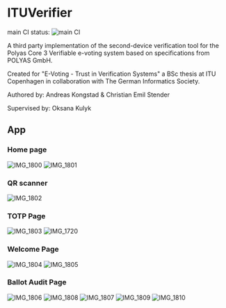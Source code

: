 # ITUVerifier
main CI status: ![main CI](https://github.com/akongstad/Mobile-Voting-Verifier/actions/workflows/flutter.yml/badge.svg?branch=main)

A third party implementation of the second-device verification tool for the Polyas Core 3 Verifiable e-voting system based on specifications from POLYAS GmbH. 

Created for "E-Voting - Trust in Verification Systems" a BSc thesis at ITU Copenhagen in collaboration with The German Informatics Society.

Authored by:
Andreas Kongstad & Christian Emil Stender

Supervised by:
Oksana Kulyk

## App
### Home page
![IMG_1800](https://user-images.githubusercontent.com/90042173/234815985-399bc141-6126-472e-9a59-be723314049c.PNG|width=200)
![IMG_1801](https://user-images.githubusercontent.com/90042173/234816007-2ebae03b-ca5a-44e1-ad3c-94a89404e5d0.PNG)

### QR scanner
![IMG_1802](https://user-images.githubusercontent.com/90042173/234816152-401de28c-71d9-4b8f-8247-6c98f72d9246.PNG)

### TOTP Page
![IMG_1803](https://user-images.githubusercontent.com/90042173/234816214-503a56ef-19fb-4159-b938-12a3c5436c43.PNG)
![IMG_1720](https://user-images.githubusercontent.com/90042173/234816703-5f6d3dd9-2740-4b30-8c6e-d611a423908e.PNG)

### Welcome Page
![IMG_1804](https://user-images.githubusercontent.com/90042173/234817087-d79842e4-3897-41a0-b074-a1bd68c4db42.PNG)
![IMG_1805](https://user-images.githubusercontent.com/90042173/234817131-6d94cd9c-2eb9-4ab5-9c2e-186b86688488.PNG)

### Ballot Audit Page
![IMG_1806](https://user-images.githubusercontent.com/90042173/234817352-a4f0bf42-0dbd-4e94-988e-676a071d9036.PNG)
![IMG_1808](https://user-images.githubusercontent.com/90042173/234817380-f858407a-4198-4b8b-9b80-c9186fff680a.PNG)
![IMG_1807](https://user-images.githubusercontent.com/90042173/234817422-ed6e0d16-6d91-4cd2-84b6-a244e621376e.PNG)
![IMG_1809](https://user-images.githubusercontent.com/90042173/234817449-543bff27-cebb-4260-b003-2b8235dff007.PNG)
![IMG_1810](https://user-images.githubusercontent.com/90042173/234817467-dc8bc915-999e-4441-b901-70cedee8ec47.PNG)






